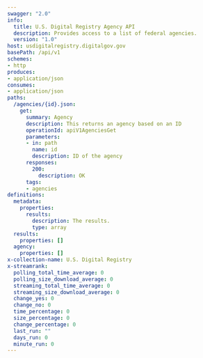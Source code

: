 ```yaml
---
swagger: "2.0"
info:
  title: U.S. Digital Registry Agency API
  description: Provides access to a list of federal agencies.
  version: "1.0"
host: usdigitalregistry.digitalgov.gov
basePath: /api/v1
schemes:
- http
produces:
- application/json
consumes:
- application/json
paths:
  /agencies/{id}.json:
    get:
      summary: Agency
      description: This returns an agency based on an ID
      operationId: apiV1AgenciesGet
      parameters:
      - in: path
        name: id
        description: ID of the agency
      responses:
        200:
          description: OK
      tags:
      - agencies
definitions:
  metadata:
    properties:
      results:
        description: The results.
        type: array
  results:
    properties: []
  agency:
    properties: []
x-collection-name: U.S. Digital Registry
x-streamrank:
  polling_total_time_average: 0
  polling_size_download_average: 0
  streaming_total_time_average: 0
  streaming_size_download_average: 0
  change_yes: 0
  change_no: 0
  time_percentage: 0
  size_percentage: 0
  change_percentage: 0
  last_run: ""
  days_run: 0
  minute_run: 0
---
```


